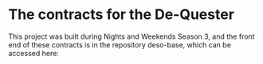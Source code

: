 # The contracts for the De-Quester

This project was built during Nights and Weekends Season 3, and the front end of these contracts is in the repository deso-base, which can be accessed here: 
